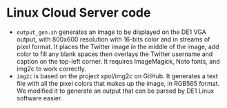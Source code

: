 # Linux Cloud Server code
 - `output_gen.sh` generates an image to be displayed on the DE1 VGA output, with 800x600 resolution with 16-bits color and in streams of pixel format. It places the Twitter image in the middle of the image, add color to fill any blank spaces then overlays the Twitter username and caption on the top-left corner. It requires ImageMagick, Noto fonts, and img2c to work correctly.
 - `img2c` is based on the project xpol/img2c on GitHub. It generates a text file with all the pixel colors that makes up the image, in RGB565 format. We modified it to generate an output that can be parsed by DE1 Linux software easier.